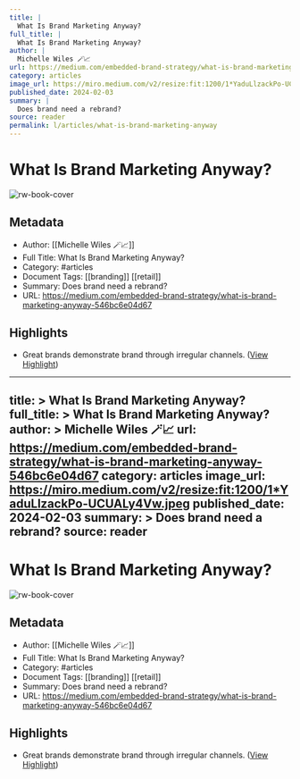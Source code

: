 ```yaml
---
title: |
  What Is Brand Marketing Anyway?
full_title: |
  What Is Brand Marketing Anyway?
author: |
  Michelle Wiles 🪄📈
url: https://medium.com/embedded-brand-strategy/what-is-brand-marketing-anyway-546bc6e04d67
category: articles
image_url: https://miro.medium.com/v2/resize:fit:1200/1*YaduLlzackPo-UCUALy4Vw.jpeg
published_date: 2024-02-03
summary: |
  Does brand need a rebrand?
source: reader
permalink: l/articles/what-is-brand-marketing-anyway
---
```

# What Is Brand Marketing Anyway?

![rw-book-cover](https://miro.medium.com/v2/resize:fit:1200/1*YaduLlzackPo-UCUALy4Vw.jpeg)

## Metadata
- Author: [[Michelle Wiles 🪄📈]]
- Full Title: What Is Brand Marketing Anyway?
- Category: #articles
- Document Tags: [[branding]] [[retail]] 
- Summary: Does brand need a rebrand?
- URL: https://medium.com/embedded-brand-strategy/what-is-brand-marketing-anyway-546bc6e04d67

## Highlights
- Great brands demonstrate brand through irregular channels. ([View Highlight](https://read.readwise.io/read/01hr72a1sn97zxqd8e9g6x9qhm))


---
title: >
  What Is Brand Marketing Anyway?
full_title: >
  What Is Brand Marketing Anyway?
author: >
  Michelle Wiles 🪄📈
url: https://medium.com/embedded-brand-strategy/what-is-brand-marketing-anyway-546bc6e04d67
category: articles
image_url: https://miro.medium.com/v2/resize:fit:1200/1*YaduLlzackPo-UCUALy4Vw.jpeg
published_date: 2024-02-03
summary: >
  Does brand need a rebrand?
source: reader
---
# What Is Brand Marketing Anyway?

![rw-book-cover](https://miro.medium.com/v2/resize:fit:1200/1*YaduLlzackPo-UCUALy4Vw.jpeg)

## Metadata
- Author: [[Michelle Wiles 🪄📈]]
- Full Title: What Is Brand Marketing Anyway?
- Category: #articles
- Document Tags: [[branding]] [[retail]] 
- Summary: Does brand need a rebrand?
- URL: https://medium.com/embedded-brand-strategy/what-is-brand-marketing-anyway-546bc6e04d67

## Highlights
- Great brands demonstrate brand through irregular channels. ([View Highlight](https://read.readwise.io/read/01hr72a1sn97zxqd8e9g6x9qhm))


